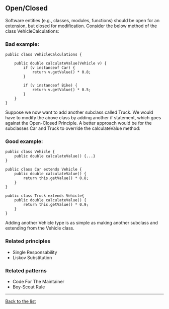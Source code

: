 ## Open/Closed

Software entities (e.g., classes, modules, functions) should be open for an extension, 
but closed for modification. Consider the below method of the class VehicleCalculations:

### Bad example:

    public class VehicleCalculations {

        public double calculateValue(Vehicle v) {
            if (v instanceof Car) {
                return v.getValue() * 0.8;
            }

            if (v instanceof Bike) {
                return v.getValue() * 0.5;
            }
        }
    }

Suppose we now want to add another subclass called Truck. We would have to modify 
the above class by adding another if statement, which goes against the Open-Closed 
Principle. A better approach would be for the subclasses Car and Truck to override 
the calculateValue method:

### Good example:

    public class Vehicle {
        public double calculateValue() {...}
    }

    public class Car extends Vehicle {
        public double calculateValue() {
            return this.getValue() * 0.8;
        }
    }

    public class Truck extends Vehicle{
        public double calculateValue() {
            return this.getValue() * 0.9;
        }
    }

Adding another Vehicle type is as simple as making another subclass and extending 
from the Vehicle class.

### Related principles

- Single Responsability
- Liskov Substitution

### Related patterns

- Code For The Maintainer
- Boy-Scout Rule
---
[Back to the list](./README.md)